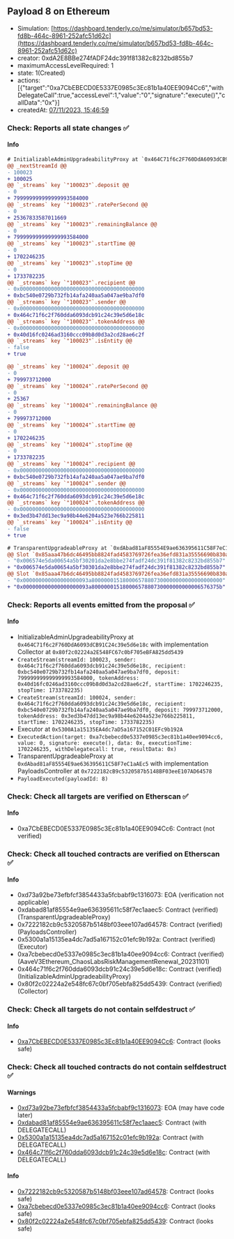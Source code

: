 ## Payload 8 on Ethereum

- Simulation: [https://dashboard.tenderly.co/me/simulator/b657bd53-fd8b-464c-8961-252afc51d62c](https://dashboard.tenderly.co/me/simulator/b657bd53-fd8b-464c-8961-252afc51d62c)
- creator: 0xdA2E8BBe274fADF24dc391f81382c8232bd855b7
- maximumAccessLevelRequired: 1
- state: 1(Created)
- actions: [{"target":"0xa7CbEBECD0E5337E0985c3Ec81b1a40EE9094Cc6","withDelegateCall":true,"accessLevel":1,"value":"0","signature":"execute()","callData":"0x"}]
- createdAt: [07/11/2023, 15:46:59](https://etherscan.io/tx/0x998ea0002557c997140bdce82dfc6af7c0d79f0508133a429e0c0a56cabd5282)

### Check: Reports all state changes :white_check_mark:

#### Info


```diff
# InitializableAdminUpgradeabilityProxy at `0x464C71f6c2F760DdA6093dCB91C24c39e5d6e18c` with implementation Collector at `0x80f2c02224a2E548FC67c0bF705eBFA825dd5439`
@@ _nextStreamId @@
- 100023
+ 100025
@@ `_streams` key `"100023"`.deposit @@
- 0
+ 799999999999999993584000
@@ `_streams` key `"100023"`.ratePerSecond @@
- 0
+ 25367833587011669
@@ `_streams` key `"100023"`.remainingBalance @@
- 0
+ 799999999999999993584000
@@ `_streams` key `"100023"`.startTime @@
- 0
+ 1702246235
@@ `_streams` key `"100023"`.stopTime @@
- 0
+ 1733782235
@@ `_streams` key `"100023"`.recipient @@
- 0x0000000000000000000000000000000000000000
+ 0xbc540e0729b732fb14afa240aa5a047ae9ba7df0
@@ `_streams` key `"100023"`.sender @@
- 0x0000000000000000000000000000000000000000
+ 0x464c71f6c2f760dda6093dcb91c24c39e5d6e18c
@@ `_streams` key `"100023"`.tokenAddress @@
- 0x0000000000000000000000000000000000000000
+ 0x40d16fc0246ad3160ccc09b8d0d3a2cd28ae6c2f
@@ `_streams` key `"100023"`.isEntity @@
- false
+ true

@@ `_streams` key `"100024"`.deposit @@
- 0
+ 799973712000
@@ `_streams` key `"100024"`.ratePerSecond @@
- 0
+ 25367
@@ `_streams` key `"100024"`.remainingBalance @@
- 0
+ 799973712000
@@ `_streams` key `"100024"`.startTime @@
- 0
+ 1702246235
@@ `_streams` key `"100024"`.stopTime @@
- 0
+ 1733782235
@@ `_streams` key `"100024"`.recipient @@
- 0x0000000000000000000000000000000000000000
+ 0xbc540e0729b732fb14afa240aa5a047ae9ba7df0
@@ `_streams` key `"100024"`.sender @@
- 0x0000000000000000000000000000000000000000
+ 0x464c71f6c2f760dda6093dcb91c24c39e5d6e18c
@@ `_streams` key `"100024"`.tokenAddress @@
- 0x0000000000000000000000000000000000000000
+ 0x3ed3b47dd13ec9a98b44e6204a523e766b225811
@@ `_streams` key `"100024"`.isEntity @@
- false
+ true

```

```diff
# TransparentUpgradeableProxy at `0xdAbad81aF85554E9ae636395611C58F7eC1aAEc5` with implementation PayloadsController at `0x7222182cB9c5320587b5148BF03eeE107AD64578`
@@ Slot `0x85aaa47b6dc46495bb8824fad4583769726fea36efd831a35556690b830a8fbe` @@
- "0x006574e5da00654a5bf30201da2e8bbe274fadf24dc391f81382c8232bd855b7"
+ "0x006574e5da00654a5bf30301da2e8bbe274fadf24dc391f81382c8232bd855b7"
@@ Slot `0x85aaa47b6dc46495bb8824fad4583769726fea36efd831a35556690b830a8fbf` @@
- "0x000000000000000000093a800000015180006578807300000000000000000000"
+ "0x000000000000000000093a80000001518000657880730000000000006576375b"
```


### Check: Reports all events emitted from the proposal :white_check_mark:

#### Info

- InitializableAdminUpgradeabilityProxy at `0x464C71f6c2F760DdA6093dCB91C24c39e5d6e18c` with implementation Collector at `0x80f2c02224a2E548FC67c0bF705eBFA825dd5439`
- `CreateStream(streamId: 100023, sender: 0x464c71f6c2f760dda6093dcb91c24c39e5d6e18c, recipient: 0xbc540e0729b732fb14afa240aa5a047ae9ba7df0, deposit: 799999999999999993584000, tokenAddress: 0x40d16fc0246ad3160ccc09b8d0d3a2cd28ae6c2f, startTime: 1702246235, stopTime: 1733782235)`
- `CreateStream(streamId: 100024, sender: 0x464c71f6c2f760dda6093dcb91c24c39e5d6e18c, recipient: 0xbc540e0729b732fb14afa240aa5a047ae9ba7df0, deposit: 799973712000, tokenAddress: 0x3ed3b47dd13ec9a98b44e6204a523e766b225811, startTime: 1702246235, stopTime: 1733782235)`
- Executor at `0x5300A1a15135EA4dc7aD5a167152C01EFc9b192A`
- `ExecutedAction(target: 0xa7cbebecd0e5337e0985c3ec81b1a40ee9094cc6, value: 0, signature: execute(), data: 0x, executionTime: 1702246235, withDelegatecall: true, resultData: 0x)`
- TransparentUpgradeableProxy at `0xdAbad81aF85554E9ae636395611C58F7eC1aAEc5` with implementation PayloadsController at `0x7222182cB9c5320587b5148BF03eeE107AD64578`
- `PayloadExecuted(payloadId: 8)`

### Check: Check all targets are verified on Etherscan :white_check_mark:

#### Info

- 0xa7CbEBECD0E5337E0985c3Ec81b1a40EE9094Cc6: Contract (not verified)

### Check: Check all touched contracts are verified on Etherscan :white_check_mark:

#### Info

- 0xd73a92be73efbfcf3854433a5fcbabf9c1316073: EOA (verification not applicable)
- 0xdabad81af85554e9ae636395611c58f7ec1aaec5: Contract (verified) (TransparentUpgradeableProxy)
- 0x7222182cb9c5320587b5148bf03eee107ad64578: Contract (verified) (PayloadsController)
- 0x5300a1a15135ea4dc7ad5a167152c01efc9b192a: Contract (verified) (Executor)
- 0xa7cbebecd0e5337e0985c3ec81b1a40ee9094cc6: Contract (verified) (AaveV3Ethereum_ChaosLabsRiskManagementRenewal_20231101)
- 0x464c71f6c2f760dda6093dcb91c24c39e5d6e18c: Contract (verified) (InitializableAdminUpgradeabilityProxy)
- 0x80f2c02224a2e548fc67c0bf705ebfa825dd5439: Contract (verified) (Collector)

### Check: Check all targets do not contain selfdestruct :white_check_mark:

#### Info

- [0xa7CbEBECD0E5337E0985c3Ec81b1a40EE9094Cc6](https://etherscan.io/address/0xa7CbEBECD0E5337E0985c3Ec81b1a40EE9094Cc6): Contract (looks safe)

### Check: Check all touched contracts do not contain selfdestruct :white_check_mark:

#### Warnings

- [0xd73a92be73efbfcf3854433a5fcbabf9c1316073](https://etherscan.io/address/0xd73a92be73efbfcf3854433a5fcbabf9c1316073): EOA (may have code later)
- [0xdabad81af85554e9ae636395611c58f7ec1aaec5](https://etherscan.io/address/0xdabad81af85554e9ae636395611c58f7ec1aaec5): Contract (with DELEGATECALL)
- [0x5300a1a15135ea4dc7ad5a167152c01efc9b192a](https://etherscan.io/address/0x5300a1a15135ea4dc7ad5a167152c01efc9b192a): Contract (with DELEGATECALL)
- [0x464c71f6c2f760dda6093dcb91c24c39e5d6e18c](https://etherscan.io/address/0x464c71f6c2f760dda6093dcb91c24c39e5d6e18c): Contract (with DELEGATECALL)

#### Info

- [0x7222182cb9c5320587b5148bf03eee107ad64578](https://etherscan.io/address/0x7222182cb9c5320587b5148bf03eee107ad64578): Contract (looks safe)
- [0xa7cbebecd0e5337e0985c3ec81b1a40ee9094cc6](https://etherscan.io/address/0xa7cbebecd0e5337e0985c3ec81b1a40ee9094cc6): Contract (looks safe)
- [0x80f2c02224a2e548fc67c0bf705ebfa825dd5439](https://etherscan.io/address/0x80f2c02224a2e548fc67c0bf705ebfa825dd5439): Contract (looks safe)


